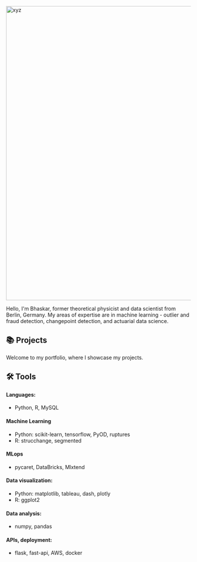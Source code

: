 <img width="800" alt="xyz" src="https://github.com/user-attachments/assets/918a8f26-bba4-4bbd-9d95-af5a87f1e758">


Hello, I'm Bhaskar, former theoretical physicist and data scientist from Berlin, Germany. My areas of expertise are in machine learning - outlier and fraud detection, changepoint detection, and actuarial data science.

## 📚 Projects

Welcome to my portfolio, where I showcase my projects.

## 🛠️ Tools

#### Languages:

* Python, R, MySQL

#### Machine Learning

* Python: scikit-learn, tensorflow, PyOD, ruptures
* R: strucchange, segmented

#### MLops

* pycaret, DataBricks, Mlxtend

#### Data visualization:

* Python: matplotlib, tableau, dash, plotly
* R: ggplot2

#### Data analysis:

* numpy, pandas

#### APIs, deployment:

* flask, fast-api, AWS, docker



<!--

Resources on creating a portfolio:
https://github.com/katiehuangx
https://github.com/katiehuangx/How-to-Create-a-GitHub-Portfolio/blob/main/README.md
https://github.com/katiehuangx/Portfolio-Guide/blob/main/README.md
https://www.dataquest.io/blog/building-and-presenting-your-data-portfolio/

**bhaskar-kamble/bhaskar-kamble** is a ✨ _special_ ✨ repository because its `README.md` (this file) appears on your GitHub profile.

Here are some ideas to get you started:

- 🔭 I’m currently working on ...
- 🌱 I’m currently learning ...
- 👯 I’m looking to collaborate on ...
- 🤔 I’m looking for help with ...
- 💬 Ask me about ...
- 📫 How to reach me: ...
- 😄 Pronouns: ...
- ⚡ Fun fact: ...
-->
